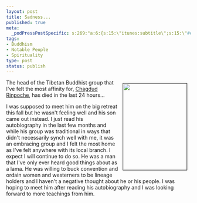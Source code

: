 ```yaml
--- 
layout: post
title: Sadness...
published: true
meta: 
  _podPressPostSpecific: s:269:"a:6:{s:15:\"itunes:subtitle\";s:15:\"##PostExcerpt##\";s:14:\"itunes:summary\";s:15:\"##PostExcerpt##\";s:15:\"itunes:keywords\";s:17:\"##WordPressCats##\";s:13:\"itunes:author\";s:10:\"##Global##\";s:15:\"itunes:explicit\";s:2:\"No\";s:12:\"itunes:block\";s:2:\"No\";}";
tags: 
- Buddhism
- Notable People
- Spirituality
type: post
status: publish
---
```

<img width="174" vspace="10" hspace="10" height="236" border="1" align="right" src="http://www.cmc.net/~amrita/chagdud.jpg" />The head of the Tibetan Buddhist group that I've felt the most affinity for, <a href="http://www.chagdud.org/">Chagdud Rinpoche</a>, has died in the last 24 hours...

I was supposed to meet him on the big retreat this fall but he wasn't feeling well and his son came out instead. I just read his autobiography in the last few months and while his group was traditional in ways that didn't necessarily synch well with me, it was an embracing group and I felt the most home as I've felt anywhere with its local branch. I expect I will continue to do so. He was a man that I've only ever heard good things about as a lama. He was willing to buck convention and ordain women and westerners to be lineage holders and I haven't a negative thought about he or his people. I was hoping to meet him after reading his autobiography and I was looking forward to more teachings from him.

